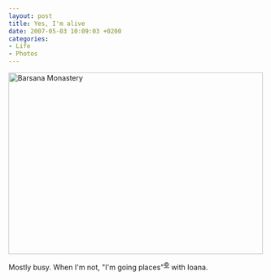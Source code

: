 ```yaml
---
layout: post
title: Yes, I'm alive
date: 2007-05-03 10:09:03 +0200
categories:
- Life
- Photos
---
```

<a href="http://www.flickr.com/photos/janos/460128114/"><img src="http://farm1.static.flickr.com/231/460128114_57098cf866.jpg" alt="Barsana Monastery" width="500" height="357" border="0" class="image" /></a>

Mostly busy. When I'm not, "I'm going places"<sup><a href="http://astateofmind.pluto.ro">&copy;</a></sup> with Ioana.

